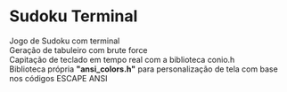 <h1>Sudoku Terminal</h1>
<p>
  Jogo de Sudoku com terminal
  <br>
  Geração de tabuleiro com brute force
  <br>
  Capitação de teclado em tempo real com a biblioteca conio.h
  <br>
  Biblioteca própria <b>"ansi_colors.h"</b> para personalização de tela com base nos códigos ESCAPE ANSI
</p>
